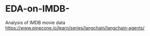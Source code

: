 # EDA-on-IMDB-
Analysis of IMDB movie data
https://www.pinecone.io/learn/series/langchain/langchain-agents/
